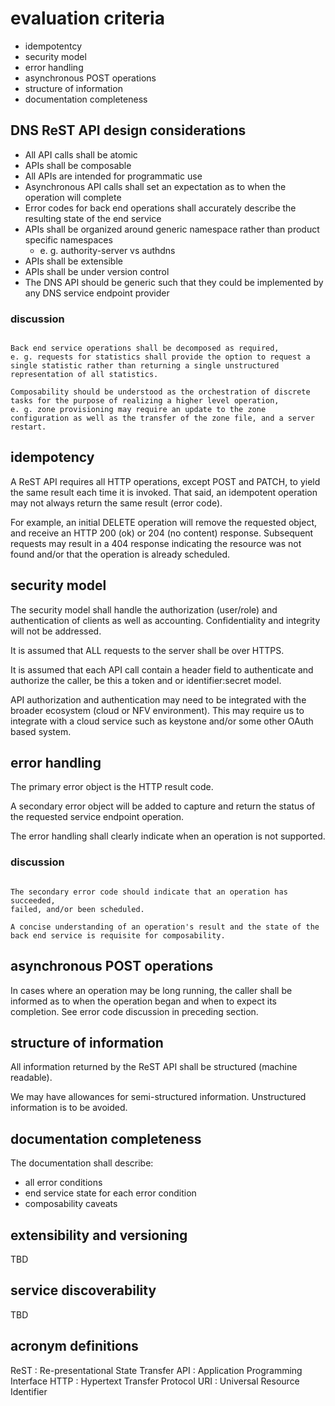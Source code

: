 # evaluation criteria

- idempotentcy
- security model
- error handling
- asynchronous POST operations
- structure of information
- documentation completeness

## DNS ReST API design considerations

- All API calls shall be atomic
- APIs shall be composable
- All APIs are intended for programmatic use
- Asynchronous API calls shall set an expectation as to when the operation will complete
- Error codes for back end operations shall accurately describe the
  resulting state of the end service
- APIs shall be organized around generic namespace rather than product specific
  namespaces
  - e. g. authority-server vs authdns
- APIs shall be extensible
- APIs shall be under version control
- The DNS API should be generic such that they could be implemented by any DNS service
  endpoint provider

### discussion

```

Back end service operations shall be decomposed as required,
e. g. requests for statistics shall provide the option to request a
single statistic rather than returning a single unstructured
representation of all statistics.

Composability should be understood as the orchestration of discrete
tasks for the purpose of realizing a higher level operation,
e. g. zone provisioning may require an update to the zone
configuration as well as the transfer of the zone file, and a server
restart.

```
## idempotency

A ReST API requires all HTTP operations, except POST and PATCH, to yield the
same result each time it is invoked. That said, an idempotent
operation may not always return the same result (error code).

For example, an initial DELETE operation will remove the requested
object, and receive an HTTP 200 (ok) or 204 (no content)
response. Subsequent requests may result in a 404 response indicating
the resource was not found and/or that the operation is already
scheduled.

## security model

The security model shall handle the authorization (user/role) and
authentication of clients as well as accounting.  Confidentiality and
integrity will not be addressed.

It is assumed that ALL requests to the server shall be over HTTPS.

It is assumed that each API call contain a header field to
authenticate and authorize the caller, be this a token and or
identifier:secret model.

API authorization and authentication may need to be integrated with
the broader ecosystem (cloud or NFV environment). This may require us
to integrate with a cloud service such as keystone and/or some other
OAuth based system.

## error handling

The primary error object is the HTTP result code.

A secondary error object will be added to capture and return the
status of the requested service endpoint operation.

The error handling shall clearly indicate when an operation is not
supported. 

### discussion

```

The secondary error code should indicate that an operation has succeeded,
failed, and/or been scheduled.

A concise understanding of an operation's result and the state of the
back end service is requisite for composability.

```

## asynchronous POST operations

In cases where an operation may be long running, the caller shall be
informed as to when the operation began and when to expect its
completion. See error code discussion in preceding section.

## structure of information

All information returned by the ReST API shall be structured (machine
readable).

We may have allowances for semi-structured information. Unstructured
information is to be avoided.

## documentation completeness

The documentation shall describe:

- all error conditions
- end service state for each error condition
- composability caveats

## extensibility and versioning

TBD

## service discoverability

TBD

## acronym definitions

ReST : Re-presentational State Transfer
API    : Application Programming Interface
HTTP : Hypertext Transfer Protocol
URI   : Universal Resource Identifier
